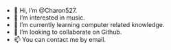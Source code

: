 - 👋 Hi, I’m @Charon527.
- 👀 I’m interested in music.
- 🌱 I’m currently learning computer related knowledge.
- 💞️ I’m looking to collaborate on Github.
- 📫 You can contact me by email.

<!---
Charon527/Charon527 is a ✨ special ✨ repository because its `README.md` (this file) appears on your GitHub profile.
You can click the Preview link to take a look at your changes.
--->
